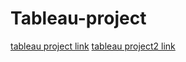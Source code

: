 # Tableau-project
[tableau project link](https://public.tableau.com/shared/7FSX6D3N2?:display_count=n&:origin=viz_share_link)
[tableau project2 link](https://public.tableau.com/views/Assignment_17028238141600/Dashboard1?:language=en-US&:display_count=n&:origin=viz_share_link)
